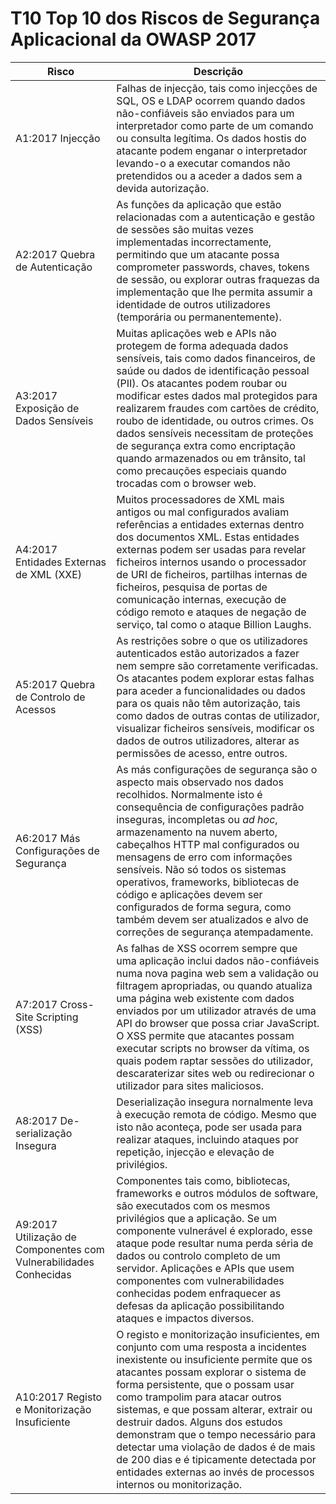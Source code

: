 # T10 Top 10 dos Riscos de Segurança Aplicacional da OWASP 2017

| Risco | Descrição |
| -- | -- |
| A1:2017 Injecção | Falhas de injecção, tais como injecções de SQL, OS e LDAP ocorrem quando dados não-confiáveis são enviados para um interpretador como parte de um comando ou consulta legítima. Os dados hostis do atacante podem enganar o interpretador levando-o a executar comandos não pretendidos ou a aceder a dados sem a devida autorização. |
| A2:2017 Quebra de Autenticação | As funções da aplicação que estão relacionadas com a autenticação e gestão de sessões são muitas vezes implementadas incorrectamente, permitindo que um atacante possa comprometer passwords, chaves, tokens de sessão, ou explorar outras fraquezas da implementação que lhe permita assumir a identidade de outros utilizadores (temporária ou permanentemente).
| A3:2017 Exposição de Dados Sensíveis | Muitas aplicações web e APIs não protegem de forma adequada dados sensíveis, tais como dados financeiros, de saúde ou dados de identificação pessoal (PII). Os atacantes podem roubar ou modificar estes dados mal protegidos para realizarem fraudes com cartões de crédito, roubo de identidade, ou outros crimes. Os dados sensíveis necessitam de proteções de segurança extra como encriptação quando armazenados ou em trânsito, tal como precauções especiais quando trocadas com o browser web. |
| A4:2017 Entidades Externas de XML (XXE) | Muitos processadores de XML mais antigos ou mal configurados avaliam referências a entidades externas dentro dos documentos XML. Estas entidades externas podem ser usadas para revelar ficheiros internos usando o processador de URI de ficheiros, partilhas internas de ficheiros, pesquisa de portas de comunicação internas, execução de código remoto e ataques de negação de serviço, tal como o ataque Billion Laughs. |
| A5:2017 Quebra de Controlo de Acessos | As restrições sobre o que os utilizadores autenticados estão autorizados a fazer nem sempre são corretamente verificadas. Os atacantes podem explorar estas falhas para aceder a funcionalidades ou dados para os quais não têm autorização, tais como dados de outras contas de utilizador, visualizar ficheiros sensíveis, modificar os dados de outros utilizadores, alterar as permissões de acesso, entre outros. |
| A6:2017 Más Configurações de Segurança | As más configurações de segurança são o aspecto mais observado nos dados recolhidos. Normalmente isto é consequência de configurações padrão inseguras, incompletas ou _ad hoc_, armazenamento na nuvem aberto, cabeçalhos HTTP mal configurados ou mensagens de erro com informações sensíveis. Não só todos os sistemas operativos, frameworks, bibliotecas de código e aplicações devem ser configurados de forma segura, como também devem ser atualizados e alvo de correções de segurança atempadamente. |
| A7:2017 Cross-Site Scripting (XSS) | As falhas de XSS ocorrem sempre que uma aplicação inclui dados não-confiáveis numa nova pagina web sem a validação ou filtragem apropriadas, ou quando atualiza uma página web existente com dados enviados por um utilizador através de uma API do browser que possa criar JavaScript. O XSS permite que atacantes possam executar scripts no browser da vítima, os quais podem raptar sessões do utilizador, descaraterizar sites web ou redirecionar o utilizador para sites maliciosos. |
| A8:2017 De-serialização Insegura | Deserialização insegura nornalmente leva à execução remota de código. Mesmo que isto não aconteça, pode ser usada para realizar ataques, incluindo ataques por repetição, injecção e elevação de privilégios. |
| A9:2017 Utilização de Componentes com Vulnerabilidades Conhecidas | Componentes tais como, bibliotecas, frameworks e outros módulos de software, são executados com os mesmos privilégios que a aplicação. Se um componente vulnerável é explorado, esse ataque pode resultar numa perda séria de dados ou controlo completo de um servidor. Aplicações e APIs que usem componentes com vulnerabilidades conhecidas podem enfraquecer as defesas da aplicação possibilitando ataques e impactos diversos. |
| A10:2017 Registo e Monitorização Insuficiente | O registo e monitorização insuficientes, em conjunto com uma resposta a incidentes inexistente ou insuficiente permite que os atacantes possam explorar o sistema de forma persistente, que o possam usar como trampolim para atacar outros sistemas, e que possam alterar, extrair ou destruir dados. Alguns dos estudos demonstram que o tempo necessário para detectar uma violação de dados é de mais de 200 dias e é tipicamente detectada por entidades externas ao invés de processos internos ou monitorização. |


